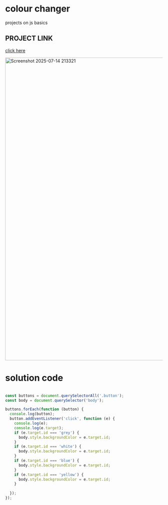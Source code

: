 # colour changer 
projects on js basics

## PROJECT LINK
[click here](https://stackblitz.com/edit/stackblitz-starters-mlsobw5c?file=index.html)

<img width="1917" height="966" alt="Screenshot 2025-07-14 213321" src="https://github.com/user-attachments/assets/00784165-8f97-4a32-bb4f-294130971fc8" />


# solution code

```javascript

const buttons = document.querySelectorAll('.button');
const body = document.querySelector('body');

buttons.forEach(function (button) {
  console.log(button);
  button.addEventListener('click', function (e) {
    console.log(e);
    console.log(e.target);
    if (e.target.id === 'grey') {
      body.style.backgroundColor = e.target.id;
    }
    if (e.target.id === 'white') {
      body.style.backgroundColor = e.target.id;
    }
    if (e.target.id === 'blue') {
      body.style.backgroundColor = e.target.id;
    }
    if (e.target.id === 'yellow') {
      body.style.backgroundColor = e.target.id;
    }
    
  });
});



```
